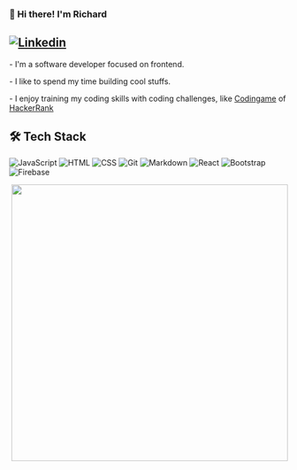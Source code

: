 ### 👋 Hi there! I'm Richard
<a href='https://www.linkedin.com/in/richard-s-rodrigues' target='_blank'>![Linkedin](https://img.shields.io/badge/-Linkedin-05122A?style=flat&logo=linkedin&logoColor=0072b1)</a>
--------
 
 <p align='left'>
   - I'm a software developer focused on frontend.</p>
   - I like to spend my time building cool stuffs.</p>
   - I enjoy training my coding skills with coding challenges, like <a href='codingame.com/'>Codingame</a> of <a href='hackerrank.com/'>HackerRank</a></p>
 </p>
<p align='center'>
  <p align='left'>
   <h2>🛠 Tech Stack</h2>
   <img src='https://img.shields.io/badge/-JavaScript-05122A?style=flat&logo=javascript' alt='JavaScript' />
   <img src='https://img.shields.io/badge/-HTML-05122A?style=flat&logo=HTML5' alt='HTML' />
   <img src='https://img.shields.io/badge/-CSS-05122A?style=flat&logo=CSS3&logoColor=1572B6' alt='CSS' />
   <img src='https://img.shields.io/badge/-Git-05122A?style=flat&logo=git' alt='Git' />
   <img src='https://img.shields.io/badge/-Markdown-05122A?style=flat&logo=markdown' alt='Markdown' />
   <img src='https://img.shields.io/badge/-React-05122A?style=flat&logo=react' alt='React' />
   <img src='https://img.shields.io/badge/-Bootstrap-05122A?style=flat&logo=bootstrap&logoColor=563D7C' alt='Bootstrap' />
   <img src='https://img.shields.io/badge/-Firebase-05122A?style=flat&logo=firebase&logoColor=FFA611' alt='Firebase' />
  <p>
  <p>
   <img src='https://media.giphy.com/media/xUA7bdpLxQhsSQdyog/source.gif' width='500px' align='right'/>
  </p>
</p>

 


